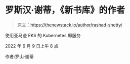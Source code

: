 # 罗斯汉·谢蒂，《新书库》的作者

> 原文：<https://thenewstack.io/author/rashad-shetty/>

使用亚马逊 EKS 的 Kubernetes 即服务

2022 年 6 月 9 日上午 8 点

作者:罗山·谢蒂